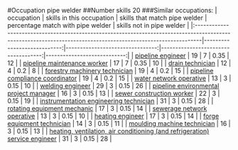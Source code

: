#Occupation pipe welder
##Number skills 20
###Similar occupations:
| occupation                                                                                                                                                    |   skills in this occupation |   skills that match pipe welder |   percentage match with pipe welder |   skills not in pipe welder |
|:--------------------------------------------------------------------------------------------------------------------------------------------------------------|----------------------------:|--------------------------------:|------------------------------------:|----------------------------:|
| [pipeline engineer](pipeline_engineer.md)                                                                                                                     |                          19 |                               7 |                                0.35 |                          12 |
| [pipeline maintenance worker](pipeline_maintenance_worker.md)                                                                                                 |                          17 |                               7 |                                0.35 |                          10 |
| [drain technician](drain_technician.md)                                                                                                                       |                          12 |                               4 |                                0.2  |                           8 |
| [forestry machinery technician](forestry_machinery_technician.md)                                                                                             |                          19 |                               4 |                                0.2  |                          15 |
| [pipeline compliance coordinator](pipeline_compliance_coordinator.md)                                                                                         |                          19 |                               4 |                                0.2  |                          15 |
| [water network operative](water_network_operative.md)                                                                                                         |                          13 |                               3 |                                0.15 |                          10 |
| [welding engineer](welding_engineer.md)                                                                                                                       |                          29 |                               3 |                                0.15 |                          26 |
| [pipeline environmental project manager](pipeline_environmental_project_manager.md)                                                                           |                          16 |                               3 |                                0.15 |                          13 |
| [sewer construction worker](sewer_construction_worker.md)                                                                                                     |                          22 |                               3 |                                0.15 |                          19 |
| [instrumentation engineering technician](instrumentation_engineering_technician.md)                                                                           |                          31 |                               3 |                                0.15 |                          28 |
| [rotating equipment mechanic](rotating_equipment_mechanic.md)                                                                                                 |                          17 |                               3 |                                0.15 |                          14 |
| [sewerage network operative](sewerage_network_operative.md)                                                                                                   |                          13 |                               3 |                                0.15 |                          10 |
| [heating engineer](heating_engineer.md)                                                                                                                       |                          17 |                               3 |                                0.15 |                          14 |
| [forge equipment technician](forge_equipment_technician.md)                                                                                                   |                          14 |                               3 |                                0.15 |                          11 |
| [moulding machine technician](moulding_machine_technician.md)                                                                                                 |                          16 |                               3 |                                0.15 |                          13 |
| [heating, ventilation, air conditioning (and refrigeration) service engineer](heating,_ventilation,_air_conditioning_(and_refrigeration)_service_engineer.md) |                          31 |                               3 |                                0.15 |                          28 |
